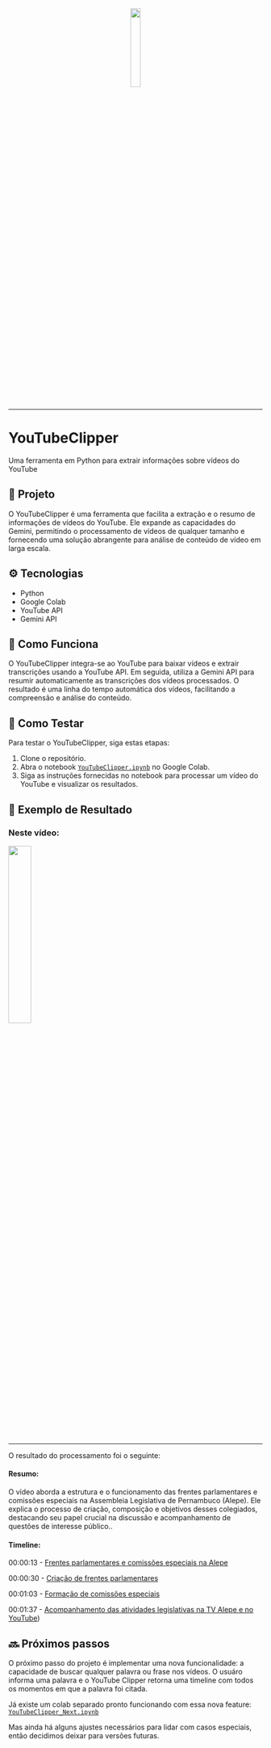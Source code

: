 <div align=center>
    <img src="https://github.com/eduardoboca/YouTubeClipper/blob/main/assets/YouTubeClipper.png" width="20%" height="20%" />
    <hr>
</div>

# YouTubeClipper
Uma ferramenta em Python para extrair informações sobre vídeos do YouTube

## 📱 Projeto
O YouTubeClipper é uma ferramenta que facilita a extração e o resumo de informações de vídeos do YouTube. Ele expande as capacidades do Gemini, permitindo o processamento de vídeos de qualquer tamanho e fornecendo uma solução abrangente para análise de conteúdo de vídeo em larga escala.

## ⚙️ Tecnologias
- Python
- Google Colab
- YouTube API
- Gemini API

## 🤔 Como Funciona
O YouTubeClipper integra-se ao YouTube para baixar vídeos e extrair transcrições usando a YouTube API. Em seguida, utiliza a Gemini API para resumir automaticamente as transcrições dos vídeos processados. O resultado é uma linha do tempo automática dos vídeos, facilitando a compreensão e análise do conteúdo.

## 🧪 Como Testar
Para testar o YouTubeClipper, siga estas etapas:
1. Clone o repositório.
2. Abra o notebook [`YouTubeClipper.ipynb`](https://colab.research.google.com/drive/1cnvPna6JC4nO0vm0Eu5dm4cx2FoRm-kQ?usp=sharing) no Google Colab.
3. Siga as instruções fornecidas no notebook para processar um vídeo do YouTube e visualizar os resultados.

## 🎉 Exemplo de Resultado
### Neste vídeo: <br>
<div align="left">
    <a href="https://www.youtube.com/watch?v=KG3Or6IydNo" target="_blank" rel="noopener noreferrer">
        <img src="https://github.com/eduardoboca/YouTubeClipper/blob/main/assets/alepe.png" width="30%" height="30%" />
    </a>
    <hr>
</div>

O resultado do processamento foi o seguinte:
#### Resumo:
O vídeo aborda a estrutura e o funcionamento das frentes parlamentares e comissões especiais na Assembleia Legislativa de Pernambuco (Alepe). Ele explica o processo de criação, composição e objetivos desses colegiados, destacando seu papel crucial na discussão e acompanhamento de questões de interesse público..

#### Timeline:
00:00:13 - [Frentes parlamentares e comissões especiais na Alepe](https://www.youtube.com/watch?v=KG3Or6IydNo&t=13s)

00:00:30 - [Criação de frentes parlamentares](https://www.youtube.com/watch?v=KG3Or6IydNo&t=30s)

00:01:03 - [Formação de comissões especiais](https://www.youtube.com/watch?v=KG3Or6IydNo&t=63s)

00:01:37 - [Acompanhamento das atividades legislativas na TV Alepe e no YouTube](https://www.youtube.com/watch?v=KG3Or6IydNo&t=97s))


## 🔜 Próximos passos

O próximo passo do projeto é implementar uma nova funcionalidade: a capacidade de buscar qualquer palavra ou frase nos vídeos. O usuáro informa uma palavra e o YouTube Clipper retorna uma timeline com todos os momentos em que a palavra foi citada. 

Já existe um colab separado pronto funcionando com essa nova feature: 
[`YouTubeClipper_Next.ipynb`](https://github.com/eduardoboca/YouTubeClipper/blob/main/src/YoutubeClipper_Next.ipynb)

Mas ainda há alguns ajustes necessários para lidar com casos especiais, então decidimos deixar para versões futuras.
